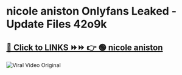 
 # nicole aniston Onlyfans Leaked - Update Files 42o9k

## <h2><a href="https://clipsfans.com/nicole_aniston&ref=git">🔗 Click to LINKS ⏩⏩ 👉 🟢 nicole aniston </a></h2>

<a href="https://clipsfans.com/nicole_aniston&ref=git" rel="nofollow" data-target="animated-image.originalLink"><img src="https://i.ibb.co.com/xMMVF88/686577567.gif" alt="Viral Video Original" style="max-width: 100%; display: inline-block;" data-target="animated-image.originalImage"></a>

